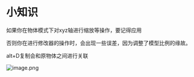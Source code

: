 # 小知识

如果你在物体模式下对xyz轴进行缩放等操作，要记得应用

否则你在进行修改器的操作时，会出现一些误差，因为调整了模型比例的缘故。

alt+D复制会和原物体之间进行关联

![image.png](https://cdn.jsdelivr.net/gh/ymingZ/note-gen-image-sync@main/2025-06/69080814-e8f8-44bb-93f6-a57ee7bbb268.png)
